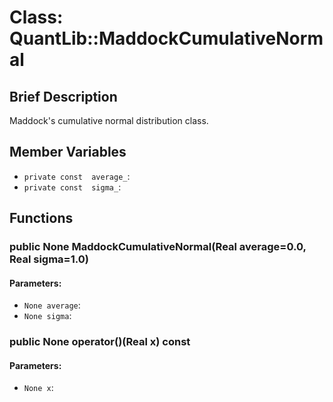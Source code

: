 # Class: QuantLib::MaddockCumulativeNormal

## Brief Description
Maddock's cumulative normal distribution class. 

## Member Variables
- `private const  average_`: 
- `private const  sigma_`: 

## Functions
### public None MaddockCumulativeNormal(Real average=0.0, Real sigma=1.0)

#### Parameters:
- `None average`: 
- `None sigma`: 

### public None operator()(Real x) const

#### Parameters:
- `None x`: 

